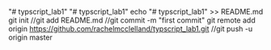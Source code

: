 "# typscript_lab1"  "# typscript_lab1" 
echo "# typscript_lab1" >> README.md
git init
//git add README.md
//git commit -m "first commit"
git remote add origin https://github.com/rachelmcclelland/typscript_lab1.git
//git push -u origin master